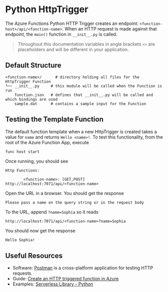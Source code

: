 # Python HttpTrigger

The Azure Functions Python HTTP Trigger creates an endpoint: `<function-host>/api/<function-name>`. When an HTTP request is made against that endpoint, the `main()` function in `__init__.py` is called.

> Throughout this documentation variables in angle brackets `<>` are placeholders and will be different in your application.

## Default Structure

``` text
<function-name>/      # directory holding all files for the HttpTrigger Function
└── __init__.py     # this module will be called when the Function is run
    function.json   # defines that __init__.py will be called and which bindings are used
    sample.dat      # contains a sample input for the Function
```

## Testing the Template Function

The default function template when a new HttpTrigger is created takes a value for `name` and returns `Hello <name>!`. To test this functionality, from the root of the Azure Function App, execute

``` bash
func host start
```

Once running, you should see

``` text
Http Functions:

        <function-name>: [GET,POST] http://localhost:7071/api/<function-name>
```

Open the URL in a browser. You should get the response

``` text
Please pass a name on the query string or in the request body
```

To the URL, append `?name=Sophia` so it reads

``` text
http://localhost:7071/api/<function-name>?name=Sophia
```

You should now get the response

``` text
Hello Sophia!
```

## Useful Resources

- Software: [Postman](https://www.getpostman.com/) is a cross-platform application for testing HTTP requests.
- Guide: [Create an HTTP triggered function in Azure](https://docs.microsoft.com/en-us/azure/azure-functions/functions-create-first-function-python)  
- Examples: [Serverless Library - Python](https://serverlesslibrary.net/?technology=Functions%202.x&language=Python)
